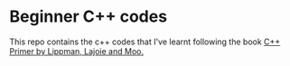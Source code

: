# Beginner C++ codes
This repo contains the c++ codes that I've learnt following the book [C++ Primer by Lippman, Lajoie and Moo.](https://www.pearson.com/uk/educators/higher-education-educators/program/Lippman-C-Primer-5th-Edition/PGM988747.html)
